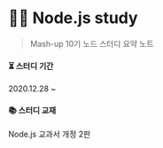 # 👩‍💻 Node.js study

> Mash-up 10기 노드 스터디 요약 노트



#### ⏳ 스터디 기간

2020.12.28 ~



#### 📚 스터디 교재

Node.js 교과서 개정 2판

